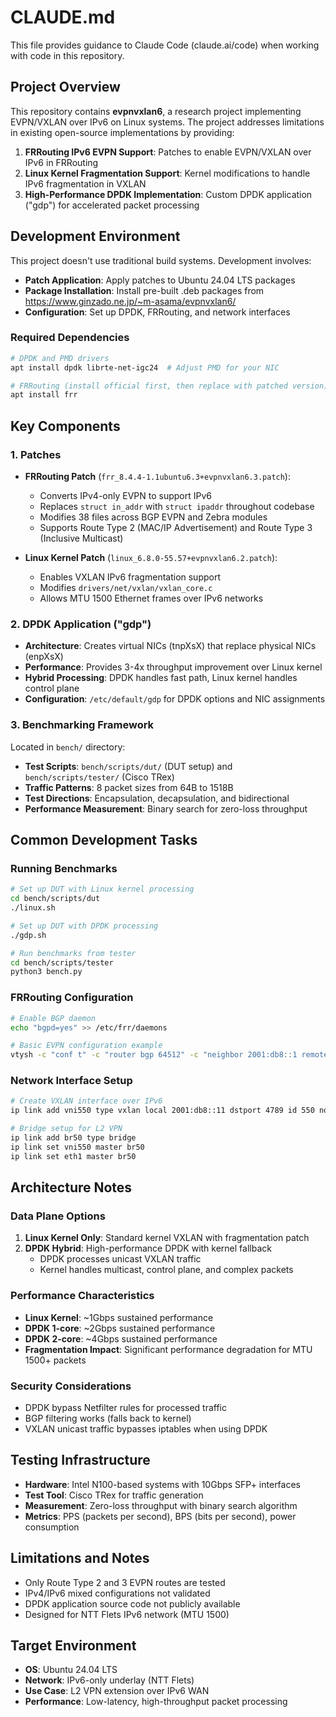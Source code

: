 # CLAUDE.md

This file provides guidance to Claude Code (claude.ai/code) when working with code in this repository.

## Project Overview

This repository contains **evpnvxlan6**, a research project implementing EVPN/VXLAN over IPv6 on Linux systems. The project addresses limitations in existing open-source implementations by providing:

1. **FRRouting IPv6 EVPN Support**: Patches to enable EVPN/VXLAN over IPv6 in FRRouting
2. **Linux Kernel Fragmentation Support**: Kernel modifications to handle IPv6 fragmentation in VXLAN
3. **High-Performance DPDK Implementation**: Custom DPDK application ("gdp") for accelerated packet processing

## Development Environment

This project doesn't use traditional build systems. Development involves:

- **Patch Application**: Apply patches to Ubuntu 24.04 LTS packages
- **Package Installation**: Install pre-built .deb packages from https://www.ginzado.ne.jp/~m-asama/evpnvxlan6/
- **Configuration**: Set up DPDK, FRRouting, and network interfaces

### Required Dependencies

```bash
# DPDK and PMD drivers
apt install dpdk librte-net-igc24  # Adjust PMD for your NIC

# FRRouting (install official first, then replace with patched version)
apt install frr
```

## Key Components

### 1. Patches

- **FRRouting Patch** (`frr_8.4.4-1.1ubuntu6.3+evpnvxlan6.3.patch`):
  - Converts IPv4-only EVPN to support IPv6
  - Replaces `struct in_addr` with `struct ipaddr` throughout codebase
  - Modifies 38 files across BGP EVPN and Zebra modules
  - Supports Route Type 2 (MAC/IP Advertisement) and Route Type 3 (Inclusive Multicast)

- **Linux Kernel Patch** (`linux_6.8.0-55.57+evpnvxlan6.2.patch`):
  - Enables VXLAN IPv6 fragmentation support
  - Modifies `drivers/net/vxlan/vxlan_core.c`
  - Allows MTU 1500 Ethernet frames over IPv6 networks

### 2. DPDK Application ("gdp")

- **Architecture**: Creates virtual NICs (tnpXsX) that replace physical NICs (enpXsX)
- **Performance**: Provides 3-4x throughput improvement over Linux kernel
- **Hybrid Processing**: DPDK handles fast path, Linux kernel handles control plane
- **Configuration**: `/etc/default/gdp` for DPDK options and NIC assignments

### 3. Benchmarking Framework

Located in `bench/` directory:

- **Test Scripts**: `bench/scripts/dut/` (DUT setup) and `bench/scripts/tester/` (Cisco TRex)
- **Traffic Patterns**: 8 packet sizes from 64B to 1518B
- **Test Directions**: Encapsulation, decapsulation, and bidirectional
- **Performance Measurement**: Binary search for zero-loss throughput

## Common Development Tasks

### Running Benchmarks

```bash
# Set up DUT with Linux kernel processing
cd bench/scripts/dut
./linux.sh

# Set up DUT with DPDK processing
./gdp.sh

# Run benchmarks from tester
cd bench/scripts/tester
python3 bench.py
```

### FRRouting Configuration

```bash
# Enable BGP daemon
echo "bgpd=yes" >> /etc/frr/daemons

# Basic EVPN configuration example
vtysh -c "conf t" -c "router bgp 64512" -c "neighbor 2001:db8::1 remote-as internal"
```

### Network Interface Setup

```bash
# Create VXLAN interface over IPv6
ip link add vni550 type vxlan local 2001:db8::11 dstport 4789 id 550 nolearning

# Bridge setup for L2 VPN
ip link add br50 type bridge
ip link set vni550 master br50
ip link set eth1 master br50
```

## Architecture Notes

### Data Plane Options

1. **Linux Kernel Only**: Standard kernel VXLAN with fragmentation patch
2. **DPDK Hybrid**: High-performance DPDK with kernel fallback
   - DPDK processes unicast VXLAN traffic
   - Kernel handles multicast, control plane, and complex packets

### Performance Characteristics

- **Linux Kernel**: ~1Gbps sustained performance
- **DPDK 1-core**: ~2Gbps sustained performance
- **DPDK 2-core**: ~4Gbps sustained performance
- **Fragmentation Impact**: Significant performance degradation for MTU 1500+ packets

### Security Considerations

- DPDK bypass Netfilter rules for processed traffic
- BGP filtering works (falls back to kernel)
- VXLAN unicast traffic bypasses iptables when using DPDK

## Testing Infrastructure

- **Hardware**: Intel N100-based systems with 10Gbps SFP+ interfaces
- **Test Tool**: Cisco TRex for traffic generation
- **Measurement**: Zero-loss throughput with binary search algorithm
- **Metrics**: PPS (packets per second), BPS (bits per second), power consumption

## Limitations and Notes

- Only Route Type 2 and 3 EVPN routes are tested
- IPv4/IPv6 mixed configurations not validated
- DPDK application source code not publicly available
- Designed for NTT Flets IPv6 network (MTU 1500)

## Target Environment

- **OS**: Ubuntu 24.04 LTS
- **Network**: IPv6-only underlay (NTT Flets)
- **Use Case**: L2 VPN extension over IPv6 WAN
- **Performance**: Low-latency, high-throughput packet processing